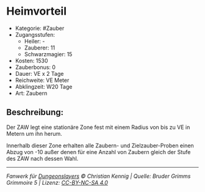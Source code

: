 # Heimvorteil

- Kategorie: #Zauber
- Zugangsstufen:
  - Heiler: -
  - Zauberer: 11
  - Schwarzmagier: 15
- Kosten: 1530
- Zauberbonus: 0
- Dauer: VE x 2 Tage
- Reichweite: VE Meter
- Abklingzeit: W20 Tage
- Art: Zaubern

## Beschreibung:

Der ZAW legt eine stationäre Zone fest mit einem Radius von bis zu VE in Metern um ihn herum.

Innerhalb dieser Zone erhalten alle Zaubern- und Zielzauber-Proben einen Abzug von -10 außer denen für eine Anzahl von Zaubern gleich der Stufe des ZAW nach dessen Wahl.

---

_Fanwerk für [Dungeonslayers](https://www.dungeonslayers.net/) © Christian Kennig | Quelle: Bruder Grimms Grimmoire 5 | Lizenz: [CC-BY-NC-SA 4.0](https://creativecommons.org/licenses/by-nc-sa/4.0/deed.de)_
